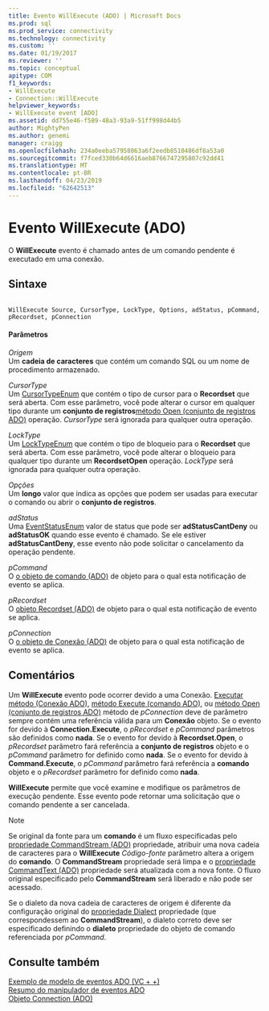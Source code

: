 ```yaml
---
title: Evento WillExecute (ADO) | Microsoft Docs
ms.prod: sql
ms.prod_service: connectivity
ms.technology: connectivity
ms.custom: ''
ms.date: 01/19/2017
ms.reviewer: ''
ms.topic: conceptual
apitype: COM
f1_keywords:
- WillExecute
- Connection::WillExecute
helpviewer_keywords:
- WillExecute event [ADO]
ms.assetid: dd755e46-f589-48a3-93a9-51ff998d44b5
author: MightyPen
ms.author: genemi
manager: craigg
ms.openlocfilehash: 234a0eeba57958063a6f2eedb8510486df8a53a0
ms.sourcegitcommit: f7fced330b64d6616aeb8766747295807c92dd41
ms.translationtype: MT
ms.contentlocale: pt-BR
ms.lasthandoff: 04/23/2019
ms.locfileid: "62642513"
---
```

# <a name="willexecute-event-ado"></a>Evento WillExecute (ADO)
O **WillExecute** evento é chamado antes de um comando pendente é executado em uma conexão.  
  
## <a name="syntax"></a>Sintaxe  
  
```  
  
WillExecute Source, CursorType, LockType, Options, adStatus, pCommand, pRecordset, pConnection  
```  
  
#### <a name="parameters"></a>Parâmetros  
 *Origem*  
 Um **cadeia de caracteres** que contém um comando SQL ou um nome de procedimento armazenado.  
  
 *CursorType*  
 Um [CursorTypeEnum](../../../ado/reference/ado-api/cursortypeenum.md) que contém o tipo de cursor para o **Recordset** que será aberta. Com esse parâmetro, você pode alterar o cursor em qualquer tipo durante um **conjunto de registros**[método Open (conjunto de registros ADO)](../../../ado/reference/ado-api/open-method-ado-recordset.md) operação. *CursorType* será ignorada para qualquer outra operação.  
  
 *LockType*  
 Um [LockTypeEnum](../../../ado/reference/ado-api/locktypeenum.md) que contém o tipo de bloqueio para o **Recordset** que será aberta. Com esse parâmetro, você pode alterar o bloqueio para qualquer tipo durante um **RecordsetOpen** operação. *LockType* será ignorada para qualquer outra operação.  
  
 *Opções*  
 Um **longo** valor que indica as opções que podem ser usadas para executar o comando ou abrir o **conjunto de registros**.  
  
 *adStatus*  
 Uma [EventStatusEnum](../../../ado/reference/ado-api/eventstatusenum.md) valor de status que pode ser **adStatusCantDeny** ou **adStatusOK** quando esse evento é chamado. Se ele estiver **adStatusCantDeny**, esse evento não pode solicitar o cancelamento da operação pendente.  
  
 *pCommand*  
 O [o objeto de comando (ADO)](../../../ado/reference/ado-api/command-object-ado.md) de objeto para o qual esta notificação de evento se aplica.  
  
 *pRecordset*  
 O [objeto Recordset (ADO)](../../../ado/reference/ado-api/recordset-object-ado.md) de objeto para o qual esta notificação de evento se aplica.  
  
 *pConnection*  
 O [o objeto de Conexão (ADO)](../../../ado/reference/ado-api/connection-object-ado.md) de objeto para o qual esta notificação de evento se aplica.  
  
## <a name="remarks"></a>Comentários  
 Um **WillExecute** evento pode ocorrer devido a uma Conexão.  [Executar método (Conexão ADO)](../../../ado/reference/ado-api/execute-method-ado-connection.md), [método Execute (comando ADO)](../../../ado/reference/ado-api/execute-method-ado-command.md), ou [método Open (conjunto de registros ADO)](../../../ado/reference/ado-api/open-method-ado-recordset.md) método de *pConnection* deve de parâmetro sempre contém uma referência válida para um **Conexão** objeto. Se o evento for devido à **Connection.Execute**, o *pRecordset* e *pCommand* parâmetros são definidos como **nada**. Se o evento for devido à **Recordset.Open**, o *pRecordset* parâmetro fará referência a **conjunto de registros** objeto e o *pCommand* parâmetro for definido como **nada**. Se o evento for devido à **Command.Execute**, o *pCommand* parâmetro fará referência a **comando** objeto e o *pRecordset* parâmetro for definido como **nada**.  
  
 **WillExecute** permite que você examine e modifique os parâmetros de execução pendente. Esse evento pode retornar uma solicitação que o comando pendente a ser cancelada.  
  
> [!NOTE]
>  Se original da fonte para um **comando** é um fluxo especificadas pelo [propriedade CommandStream (ADO)](../../../ado/reference/ado-api/commandstream-property-ado.md) propriedade, atribuir uma nova cadeia de caracteres para o **WillExecute** _Código-fonte_ parâmetro altera a origem do **comando**. O **CommandStream** propriedade será limpa e o [propriedade CommandText (ADO)](../../../ado/reference/ado-api/commandtext-property-ado.md) propriedade será atualizada com a nova fonte. O fluxo original especificado pelo **CommandStream** será liberado e não pode ser acessado.  
  
 Se o dialeto da nova cadeia de caracteres de origem é diferente da configuração original do [propriedade Dialect](../../../ado/reference/ado-api/dialect-property.md) propriedade (que correspondessem ao **CommandStream**), o dialeto correto deve ser especificado definindo o **dialeto** propriedade do objeto de comando referenciada por *pCommand*.  
  
## <a name="see-also"></a>Consulte também  
 [Exemplo de modelo de eventos ADO (VC + +)](../../../ado/reference/ado-api/ado-events-model-example-vc.md)   
 [Resumo do manipulador de eventos ADO](../../../ado/guide/data/ado-event-handler-summary.md)   
 [Objeto Connection (ADO)](../../../ado/reference/ado-api/connection-object-ado.md)
